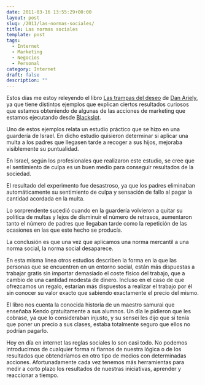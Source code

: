 ```yaml
---
date: 2011-03-16 13:55:29+00:00
layout: post
slug: /2011/las-normas-sociales/
title: Las normas sociales
template: post
tags:
  - Internet
  - Marketing
  - Negocios
  - Personal
category: Internet
draft: false
description: ""
---
```


Estos días me estoy releyendo el libro [Las trampas del deseo](http://www.casadellibro.com/libro-las-trampas-del-deseo-como-controla-los-impulsos-irracionales-qu-e-nos-llevan-al-error/2900001235988) de [Dan Ariely](http://danariely.com/), ya que tiene distintos ejemplos que explican ciertos resultados curiosos que estamos obteniendo de algunas de las acciones de marketing que estamos ejecutando desde [Blackslot](http://blackslot.com).

Uno de estos ejemplos relata un estudio práctico que se hizo en una guardería de Israel. En dicho estudio quisieron determinar si aplicar una multa a los padres que llegasen tarde a recoger a sus hijos, mejoraba visiblemente su puntualidad.

En Israel, según los profesionales que realizaron este estudio, se cree que el sentimiento de culpa es un buen medio para conseguir resultados de la sociedad.

El resultado del experimento fue desastroso, ya que los padres eliminaban automáticamente su sentimiento de culpa y sensación de fallo al pagar la cantidad acordada en la multa.

Lo sorprendente sucedió cuando en la guardería volvieron a quitar su política de multas y lejos de disminuir el número de retrasos, aumentaron tanto el número de padres que llegaban tarde como la repetición de las ocasiones en las que este hecho se producía.

La conclusión es que una vez que aplicamos una norma mercantil a una norma social, la norma social desaparece.

En esta misma línea otros estudios describen la forma en la que las personas que se encuentren en un entorno social, están más dispuestas a trabajar gratis sin importar demasiado el coste físico del trabajo, que a cambio de una cantidad modesta de dinero. Incluso en el caso de que ofrezcamos un regalo, estarían más dispuestos a realizar el trabajo por él sin conocer su valor exacto que sabiendo exactamente el precio del mismo.

El libro nos cuenta la conocida historia de un maestro samurai que enseñaba Kendo gratuitamente a sus alumnos. Un día le pidieron que les cobrase, ya que lo consideraban injusto, y su sensei les dijo que si tenía que poner un precio a sus clases, estaba totalmente seguro que ellos no podrían pagarlo.

Hoy en día en internet las reglas sociales lo son casi todo. No podemos introducirnos de cualquier forma ni fiarnos de nuestra lógica o de los resultados que obtendríamos en otro tipo de medios con determinadas acciones. Afortunadamente cada vez tenemos más herramientas para medir a corto plazo los resultados de nuestras iniciativas, aprender y reaccionar a tiempo.

